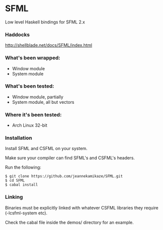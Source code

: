 SFML
====

Low level Haskell bindings for SFML 2.x

### Haddocks
http://shellblade.net/docs/SFML/index.html


### What's been wrapped:

* Window module
* System module

### What's been tested:

* Window module, partially
* System module, all but vectors

### Where it's been tested:

* Arch Linux 32-bit

### Installation

Install SFML and CSFML on your system.

Make sure your compiler can find SFML's and CSFML's headers.

Run the following:

```
$ git clone https://github.com/jeannekamikaze/SFML.git
$ cd SFML
$ cabal install
```

### Linking

Binaries must be explicitly linked with whatever CSFML libraries they require (-lcsfml-system etc).

Check the cabal file inside the demos/ directory for an example.